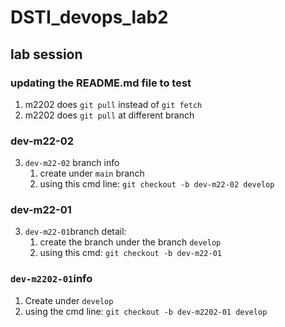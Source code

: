 # DSTI_devops_lab2

## lab session 

### updating the README.md file to test 

1. m2202 does `git pull` instead of `git fetch`
2. m2202 does `git pull` at different branch

### dev-m22-02
3. `dev-m22-02` branch info
   1. create under `main` branch
   2. using this cmd line: `git checkout -b dev-m22-02 develop`


### dev-m22-01
3. `dev-m22-01`branch detail:
   1. create the branch under the branch `develop`
   2. using this cmd: `git checkout -b dev-m22-01`


### `dev-m2202-01`info

1. Create under `develop`
2. using the cmd line: `git checkout -b dev-m2202-01 develop`